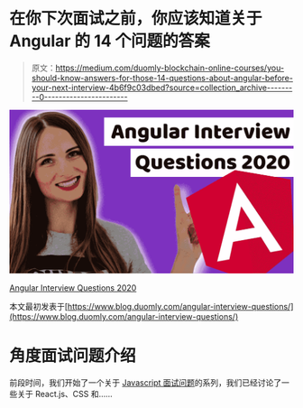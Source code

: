 # 在你下次面试之前，你应该知道关于 Angular 的 14 个问题的答案

> 原文：<https://medium.com/duomly-blockchain-online-courses/you-should-know-answers-for-those-14-questions-about-angular-before-your-next-interview-4b6f9c03dbed?source=collection_archive---------0----------------------->

![](img/3ecb61505574722229f7d07a7dbeb65d.png)

[Angular Interview Questions 2020](https://www.blog.duomly.com/angular-interview-questions/)

本文最初发表于[https://www.blog.duomly.com/angular-interview-questions/](https://www.blog.duomly.com/angular-interview-questions/)

# 角度面试问题介绍

前段时间，我们开始了一个关于 [Javascript 面试问题](https://www.blog.duomly.com/tags/interview-questions/)的系列，我们已经讨论了一些关于 React.js、CSS 和……